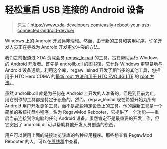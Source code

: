 # 轻松重启 USB 连接的 Android 设备

> 原文：<https://www.xda-developers.com/easily-reboot-your-usb-connected-android-device/>

Windows 上的 Android 开发远非理想。然而，由于新的工具和实用程序，许多开发人员正在寻找为 Android 开发更少冲突的方法。

我们之前报道过 XDA 资深会员 [regaw_leinad](http://forum.xda-developers.com/member.php?u=2326081) 的工具，旨在帮助运行 Windows 的 Android 开发者。首先是 androlib.dll 的[图书馆](http://www.xda-developers.com/android/androidlib-dll-brings-better-windows-to-android-communication-and-management/)，它允许 Windows 更容易地与 Android 设备通信。利用这个库，regaw_leinad 开发了相当多的其他工具，包括用于 HTC Hero CDMA 的[最新 root 方法和用于 HTC EVO 4G LTE](http://forum.xda-developers.com/showthread.php?t=909258) 的 [root 方法。](http://www.xda-developers.com/android/new-automated-htc-evo-4g-lte-root-method/)

虽然 androlib.dll 库是为任何在 Android 上开发的人准备的，但是到目前为止，用它制作的工具都是特定于设备的。然而，regaw_leinad 现在希望开始为所有 Android 用户开发更多工具，而不是那些特定设备上的工具。他的最新工具是一个简单的系统托盘小程序，名为 RegawMod Rebooter，它提供了一个功能——重启当前连接到你电脑的任何 Android 设备。虽然肯定不是最重要的开发工作，但它突出了 androlib.dll 可以帮助其他开发人员创造的东西。

用户可以使用上面的链接浏览该库的各种应用程序。那些想查看 RegawMod Rebooter 的人，可以在[原线程](http://forum.xda-developers.com/showthread.php?t=1698471)中查看。
